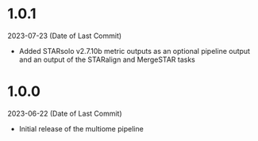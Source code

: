 # 1.0.1 
2023-07-23 (Date of Last Commit)

* Added STARsolo v2.7.10b metric outputs as an optional pipeline output and an output of the STARalign and MergeSTAR tasks

# 1.0.0
2023-06-22 (Date of Last Commit)

* Initial release of the multiome pipeline

